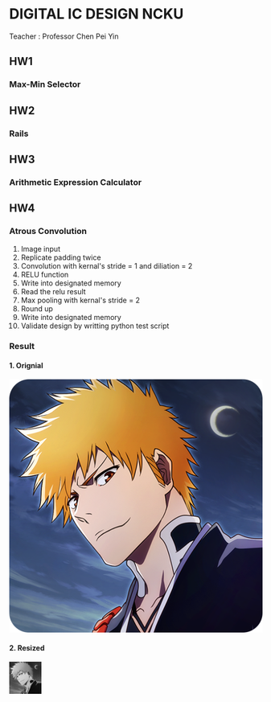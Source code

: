 # DIGITAL IC DESIGN NCKU 
  Teacher : Professor Chen Pei Yin
## HW1
  ### Max-Min Selector 
## HW2
  ### Rails
## HW3
  ### Arithmetic Expression Calculator
## HW4
  ### Atrous Convolution
   1. Image input
   2. Replicate padding twice
   3. Convolution with kernal's stride = 1 and diliation = 2
   4. RELU function
   5. Write into designated memory
   6. Read the relu result
   7. Max pooling with kernal's stride = 2
   8. Round up
   9. Write into designated memory
   10. Validate design by writting python test script
  ### Result
   #### 1. Orignial
   ![Alt Text](https://github.com/Sam1215Lee/DIC/blob/main/HW4/images/bleach.png)
   #### 2. Resized
   ![Alt Text](https://github.com/Sam1215Lee/DIC/blob/main/HW4/images/resizedImg.png)
